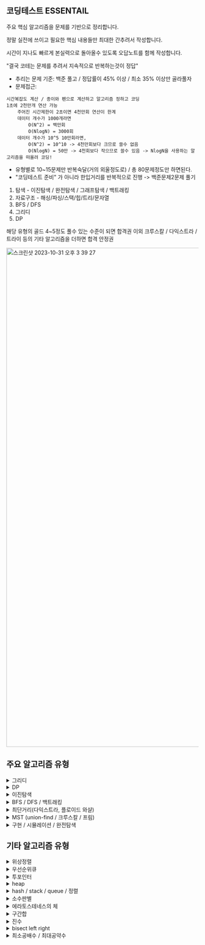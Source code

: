 ## 코딩테스트 ESSENTAIL
주요 핵심 알고리즘을 문제를 기반으로 정리합니다. 

정말 실전에 쓰이고 필요한 핵심 내용들만 최대한 간추려서 작성합니다.

시간이 지나도 빠르게 본실력으로 돌아올수 있도록 오답노트를 함께 작성합니다.

"결국 코테는 문제를 추려서 지속적으로 반복하는것이 정답"

- 추리는 문제 기준: 백준 풀고 / 정답률이 45% 이상 / 최소 35% 이상만 골라풀자
- 문제접근:
```
시간복잡도 계산 / 종이와 펜으로 계산하고 알고리즘 정하고 코딩
1초에 2천만개 연산 가능
    주어진 시간제한이 2초이면 4천만회 연산이 한계
    데이터 개수가 1000개라면
        O(N^2) = 백만회
        O(NlogN) = 3000회
    데이터 개수가 10^5 10만회라면,
        O(N^2) = 10^10 -> 4천만회보다 크므로 쓸수 없음
        O(NlogN) = 50만 -> 4천회보다 작으므로 쓸수 있음 -> NlogN을 사용하는 알고리즘을 떠올려 코딩!
```
- 유형별로 10~15문제만 반복숙달(거의 외울정도로) / 총 80문제정도만 하면된다.
- "코딩테스트 준비" 가 아니라 한입거리를 반복적으로 진행 -> 백준문제2문제 풀기

1. 탐색 - 이진탐색 / 완전탐색 / 그래프탐색 / 백트래킹
2. 자료구조 - 해싱/파싱/스택/힙/트리/문자열
3. BFS / DFS
4. 그리디
5. DP

해당 유형의 골드 4~5정도 풀수 있는 수준이 되면 합격권
이외 크루스칼 / 다익스트라 / 트라이 등의 기타 알고리즘을 더하면 합격 안정권

<img width="1309" alt="스크린샷 2023-10-31 오후 3 39 27" src="https://github.com/briiidgehong/cote-essential/assets/73451727/438397b0-79b2-4ad2-a129-54e3a89652c0">

## 주요 알고리즘 유형
<details>
<summary> 그리디 </summary>

```
PREVIEW:
"때로는 당장 눈앞의 최선이, 최고의 결과를 가져온다."
반례 찾아보고 없으면 그리디로 풀고 있다면 다른방법(DP-메모이제이션) 풀어보기
```
---

## 기본문제1 - 최소동전갯수 - 백준
<img width="1178" alt="스크린샷 2023-11-01 오후 3 22 45" src="https://github.com/briiidgehong/cote-essential/assets/73451727/9235a7be-7063-47be-a109-84f8e6b8fbac">

```
# 그리디 -> k를 큰동전부터 시작해서 동전갯수대로 나눈뒤 나머지 값을 갱신

n, k = map(int, input().split())
coin_list = []
for each in range(n):
    coin_list.append(int(input()))

count = 0
for each in reversed(coin_list):
    if k >= each:
        count += int(k // each) # 몫
        k = k % each # 나머지
    if k == 0:
        break
print(count)
```
---

## 기본문제2 - 1이 될때까지 - 이코테
<img width="786" alt="스크린샷 2023-11-01 오후 4 43 59" src="https://github.com/briiidgehong/cote-essential/assets/73451727/32290d1d-690c-4c8c-9725-c372d86cf827">

```
# 그리디 -> 주어진 N에 대해서 최대한 많이 나누기 진행
# N이 100억 이상의 큰수라 가정하고 O(N)이 아닌 O(logN)을 가지도록 코드 작성
# 즉, 나누기횟수 만큼의 시간복잡도를 가지도록 코드를 작성한다.
# while loop 한번 돌때마다 나누기가 시행되도록 n이 아닌 logN 시간 복잡도를 가질수 있다.
n, k = map(int, input().split())
result = 0

while True:
    # (N == K로 나누어떨어지는 수)가 될 때까지 1씩 빼기
    target = (n // k) * k
    result += (n - target)
    n = target
    # N이 k보다 작을 때(더 이상 나눌 수 없을 때) 반복문 탈출
    if n < k:
        break
    # K로 나누기
    result += 1
    n //= k

# 마지막으로 남은 수에 대하여 1씩 빼기
result += (n - 1)
print(result)
```
---

## 기본문제3 - 모험가길드 - 이코테
<img width="736" alt="스크린샷 2023-11-01 오후 4 57 14" src="https://github.com/briiidgehong/cote-essential/assets/73451727/2e8f6793-6167-40bc-a9d9-2dc3fa7493aa">

```
# 그리디
# 오름차순 정렬 이후에 가장 공포도가 낮은 모험가부터 확인
# '현재 그룹에 포함된 모험가의 수' 가 '현재 확인하고 있는 공포도' 보다 크거나 같다면 이를 그룹으로 설정

group = 0 # 총 그룹수
current_group_num = 0 # 현재 그룹에 포함된 모험가의 수

for each_panic_rate in list:
    current_group_num += 1
        if current_group_num >= each_panic_rate:
            group += 1
            current_group_num = 0
print(group)
```

---

## 기본문제4 - 1로 만들기 - 백준 - 그리디로 착각할만한 DP
<img width="1162" alt="스크린샷 2023-11-02 오전 12 03 15" src="https://github.com/briiidgehong/cote-essential/assets/73451727/5cef18bd-7889-4035-b657-6da8d6dcd459">

```
# 그리디로 접근
# 무조건 큰수로 먼저 나누는것이 가장 최선이다.
# 반례를 찾아보자.
# 10 -> 5 -> 4 -> 2 -> 1
# 10 -> 9 -> 3 -> 1
# 반례가 있다. 그리디로 풀긴 어렵다.
# DP 상향식으로 아래서부터 DP 테이블을 채우자.

# DP 접근
# DP[N] = min((N - 1을 1로 만들기 위한 최소횟수 + 1), 2나 3으로 나누어지면 DP[몫] + 1)

# DP[8] = min(DP[8/2]+1, DP[7]+1)
# DP[9] = min(DP[9/3]+1, DP[8]+1)
# DP[10] = min(DP[10/2]+1, DP[9]+1)
# DP[11] = min(DP[10]+1)
# DP[12] = min(DP[12/3]+1, DP{12/2}+1, DP[11]+1)

```
---

## 기본문제5 fraction knapsack vs 0/1 knapsack
```
knapsack 배낭 알고리즘
배낭에 담을 수 있는 n개의 물건이 존재
각 물건에는 "무게"와 "가치"가 존재한다.
어떤것을 어떻게 담아야 가장 많은 가치를 담을 수 있을까?

물건을 쪼갤수 있는 fraction knapsack 알고리즘과 쪼갤수 없는 0/1 knapsack 알고리즘으로 나뉜다.

fraction knapsack 은 그리디풀이로 무게대비가격(가격/무게)이 높은것부터 담으면 쉽게 풀이가 가능하다.

0/1 knapsack 의 경우는
무게가 가벼운 것 부터 담았을 때가 최적이지 않은 경우도 있고,
가격이 높은 것 부터 담았을 때 역시 최적이 아닌 경우가 있으므로,
동적계획법을 통해 풀이가 가능하다.


```
## fraction knapsack - greedy
<img width="805" alt="스크린샷 2023-10-28 오후 3 04 49" src="https://github.com/briiidgehong/cote-essential/assets/73451727/34a0f117-a6be-4b34-8e27-e7133dd4da9f">
답: 10.333

## 0/1 knapsack - dp
<img width="525" alt="스크린샷 2023-11-02 오후 4 00 17" src="https://github.com/briiidgehong/cote-essential/assets/73451727/b97e5bb4-9466-4323-985c-ad0ea5fe4f9a">
<img width="723" alt="스크린샷 2023-11-02 오후 4 01 04" src="https://github.com/briiidgehong/cote-essential/assets/73451727/7bc6da4d-bf0c-4035-a865-00e43a086ac8">
<img width="717" alt="스크린샷 2023-11-02 오후 4 01 15" src="https://github.com/briiidgehong/cote-essential/assets/73451727/28f2b198-6c87-4c27-9573-c88c0e76dde0">

<img width="647" alt="스크린샷 2023-11-02 오후 4 31 13" src="https://github.com/briiidgehong/cote-essential/assets/73451727/f7fb0611-077c-4772-a083-67910d8db035">

```
보석 = [1,2,3,4,5]
value = [4,1,2,6,3]
weight = [3,1,4,5,2]

경우의수 = 각각의 보석을 넣지않는경우/넣는경우
= [0/1,0/1,0/1,0/1,0/1] = 2^5 = 32

DP[보석][지금까지 선택한 보석 무게의 합] 
= 가능한 보석 가치의 최대 합

i번째 보석을 가방에 넣는 경우 
DP[i][j]는 DP[i-1][j-weight[i]] + value[i]
다만, 이 경우에는 j가 weight[i]보다 같거나 커야지만 말이 되므로
이러한 경우에만 고려가 가능합니다.

i번째 보석을 가방에 넣지 않는 경우
보석을 가방에 넣지 않았으므로 DP[i][j]는 dp[i-1][j]

DP[i][j] = 
max(DP[i-1][j-weight[i]] + value[i], dp[i-1][j])

1) DP[2][3] = max(DP[1][2]+1, DP[1][3]) = 4
2) DP[3][5] = max(DP[2][1]+2, DP[2][5]) = 3
3) DP[3][8] = max(DP[2][4]+2, DP[2][8]) = 7
4) DP[5][1] = max(DP[4][1]) X: DP[4][1-2]+3 = 1
5) DP[5][7] = max(DP[4][5]+3, DP[4][7]) = 9

DP[1][1]=-
DP[1][2]=-
DP[1][3]=4
DP[1][4]=-
DP[1][5]=-
DP[1][6]=-
DP[1][7]=-
DP[1][8]=-

DP[2][1]=1
DP[2][2]=1
DP[2][3]=4
DP[2][4]=5
DP[2][5]=-
DP[2][6]=-
DP[2][7]=-
DP[2][8]=-
```
</details>

<details>
<summary> DP </summary>

```
PREVIEW:
"DP는 이전값 점화식"

점화식 생성 / 이전 값을 재활용하는 메모이제이션
직접해봐야 점화식 나온다. -> n=1 부터 하나씩 그려보면서 규칙 찾기

예시: 1~10 숫자 중, 각각 이전값들을 합한 값 구하기
시간복잡도:
단순 for loop: O(N^2) [N개 각각에 대해 최대 N번(10+9+8+''')의 연산이 들어간다.]
DP:O(N) [DP 테이블 활용]

```
---

## 기본문제1 - 백준 11726 - 2xN 타일링
```
1. 아이디어
점화식: An = (An-1) + (An-2)
N값 구하기 위해, for문 3부터 N까지의 값을 구해주기
2. 시간복잡도
- O(N)
3. 자료구조
- DP table [0]*N
```
```
n = int(input())

dp_table = [0] * (n+1)

# DPn = DP(n-1) + DP(n-2)
# DP1 = 1 / DP2 = 2 / DP3 = 3 / DP4=5
dp_table[1] = 1
if n > 1:
    dp_table[2] = 2
for idx in range(3, n+1):
    dp_table[idx] = dp_table[idx-1] + dp_table[idx-2]

print(dp_table[n] % 10007)
```

```
# 피보나치 수열 - 바텀업
n = 99
dp_table = [0] * (n+1)

dp_table[1] = 1
dp_table[2] = 1

for idx in range(3, n+1):
    dp_table[idx] = dp_table[idx-1] + dp_table[idx-2]

print(dp_table[n]) # 218922995834555169026
```
---

## 기본문제2 - 이코테 - 개미전사
<img width="671" alt="스크린샷 2023-08-20 오전 10 14 07" src="https://github.com/briiidgehong/algorithm/assets/73451727/e346740a-5357-4ca0-b981-41a377382e15">

```
# (자기 자신 + 누적값)과 (자기 자신 바로 앞 값)을 비교
def solution(array):
    accumulate_sum = []
    for idx, each in enumerate(array):
        if idx == 0:
            accumulate_sum.append(each)
        elif idx == 1:
            accumulate_sum.append(max(array[0], array[1]))
        else:  # idx >= 2
            accumulate_sum.append(
                max((accumulate_sum[idx - 2] + each), accumulate_sum[idx - 1])
            )
    return accumulate_sum[-1]

print(solution([1, 3, 1, 5]))  # 8

```
---

## 기본문제3 - 이코테 - 1로 만들기
```
# bottom - up !!!
# dp - table !!!
```

<img width="474" alt="스크린샷 2023-08-20 오전 11 02 25" src="https://github.com/briiidgehong/algorithm/assets/73451727/db40415a-460f-4db5-96b7-0aa87387efbc">

```
def solution(num):
    dp_table = [0] * 30001
    for each_num in range(2, num + 1):
        temp_list = []
        # /5
        if each_num % 5 == 0:
            temp_list.append(dp_table[each_num // 5])
        # /3
        if each_num % 3 == 0:
            temp_list.append(dp_table[each_num // 3])
        # /2
        if each_num % 2 == 0:
            temp_list.append(dp_table[each_num // 2])
        # -1
        temp_list.append(dp_table[each_num - 1])
        dp_table[each_num] = min(temp_list) + 1
    return dp_table[num]

print(solution(26))  # 3

```
---

## 기본문제4 - 이코테 - 효율적인 화폐구성

<img width="504" alt="스크린샷 2023-08-20 오후 12 19 46" src="https://github.com/briiidgehong/algorithm/assets/73451727/08894c38-8dff-479e-bf9f-8ce4e3df6e16">

```
# bottom - up !!!
# 최소 화폐 개수
def solution(array, target_num):
    dp_table = [0] * 10001
    min_num = min(array)
    for each in array:
        dp_table[each] = 1
    for num in range(target_num + 1):
        temp_list = []
        for each in array:
            if num >= each and num - each >= min_num:
                temp_list.append(dp_table[num - each] + 1)
        if len(temp_list) >= 1:
            dp_table[num] = min(temp_list)
    if dp_table[target_num] == 0:
        return -1
    else:
        return dp_table[target_num]

print(solution([2, 3, 5], 7))  # 5

```
---

## 기본문제5 - 이코테 - 금광

<img width="629" alt="스크린샷 2023-08-20 오후 4 20 19" src="https://github.com/briiidgehong/algorithm/assets/73451727/3b9c7fdb-baea-4465-9cd1-a43e973783be">

```
def solution(array):
    for idx in range(1, len(array[0])):
        for sub_idx, each in enumerate(array):
            temp_list = []
            if sub_idx == 0:
                temp_list.append(array[sub_idx][idx - 1])
                temp_list.append(array[sub_idx + 1][idx - 1])
            elif sub_idx == len(array) - 1:
                temp_list.append(array[sub_idx][idx - 1])
                temp_list.append(array[sub_idx - 1][idx - 1])
            else:
                temp_list.append(array[sub_idx - 1][idx - 1])
                temp_list.append(array[sub_idx][idx - 1])
                temp_list.append(array[sub_idx + 1][idx - 1])
            array[sub_idx][idx] += max(temp_list)

    temp_list = []
    for each in array:
        temp_list.append(each[-1])
    return max(temp_list)

print(solution([[1, 3, 3, 2], [2, 1, 4, 1], [0, 6, 4, 7]]))  # 19
print(solution([[1, 3, 1, 5], [2, 2, 4, 1], [5, 0, 2, 3], [0, 6, 1, 2]]))  # 16

```
---

## 기본문제6 - 이코테 - 병사 배치하기

<img width="763" alt="스크린샷 2023-08-21 오후 2 19 19" src="https://github.com/briiidgehong/algorithm/assets/73451727/efeaf4f3-019a-49cd-94e4-1bc2cfcc8807">

```
def solution(array):
    reverse_list = []
    for each in reversed(array):
        reverse_list.append(each)

    # LIS (가장 긴, 증가하는 부분수열 알고리즘)
    dp_table = [1] * len(reverse_list)
    for idx in range(1, len(reverse_list)):
        for sub_idx in range(idx):
            if reverse_list[idx] > reverse_list[sub_idx]:
                dp_table[idx] = max(dp_table[idx], dp_table[sub_idx] + 1)

    return len(reverse_list) - max(dp_table)

# 4 2 5 8 4 11 15
# 1 1 1 1 1 1  1
# 1 1 2 3 2 4  5
print(solution([15, 11, 4, 8, 5, 2, 4]))  # 2

```
---

## 기본문제7 - 코드트리 - 은행
<img width="791" alt="스크린샷 2023-10-28 오후 2 43 25" src="https://github.com/briiidgehong/cote-essential/assets/73451727/db9f6f39-c9aa-4a8a-97a8-6c3e256403a7">
<img width="774" alt="스크린샷 2023-10-28 오후 2 43 57" src="https://github.com/briiidgehong/cote-essential/assets/73451727/056f4d68-0bb4-42c0-85e3-2dd68a1dcc2b">
<img width="777" alt="스크린샷 2023-10-28 오후 2 44 02" src="https://github.com/briiidgehong/cote-essential/assets/73451727/ce1d719b-3511-43ae-aa5b-8933099f6d99">

---

## 기본문제8 - 코드트리 - 숫자 암호 만들기
<img width="594" alt="스크린샷 2023-10-28 오후 2 40 14" src="https://github.com/briiidgehong/cote-essential/assets/73451727/8275a1e6-bbce-4781-94cd-64f8e57bedce">
<img width="545" alt="스크린샷 2023-10-28 오후 2 41 15" src="https://github.com/briiidgehong/cote-essential/assets/73451727/23a7aba3-c042-4f91-8279-e8310932a7cf">
<img width="353" alt="스크린샷 2023-10-28 오후 2 42 26" src="https://github.com/briiidgehong/cote-essential/assets/73451727/fc417518-f907-49c8-b3df-62ae2c1c8693">

https://github.com/briiidgehong/cote-essential/assets/73451727/0c52acb3-1656-48c9-889c-f91dea5301d3

---

## 기본문제9 - 코드트리 - 가장 긴 증가하는 부분수열(LIS)
<img width="787" alt="스크린샷 2023-10-28 오후 2 45 11" src="https://github.com/briiidgehong/cote-essential/assets/73451727/cb2f11ea-6006-45c7-80a4-aae9f135d907">
<img width="764" alt="스크린샷 2023-10-28 오후 2 45 42" src="https://github.com/briiidgehong/cote-essential/assets/73451727/2266af8f-3619-41c4-baed-7621170f40a1">
<img width="433" alt="스크린샷 2023-10-28 오후 2 45 46" src="https://github.com/briiidgehong/cote-essential/assets/73451727/ee61d7c9-b05e-4cdf-8945-5a4035be4c32">

<img width="787" alt="스크린샷 2023-10-28 오후 2 46 24" src="https://github.com/briiidgehong/cote-essential/assets/73451727/201d72d9-2105-425d-9fd8-d360a5e18657">
<img width="750" alt="스크린샷 2023-10-28 오후 2 46 40" src="https://github.com/briiidgehong/cote-essential/assets/73451727/daa0d3ca-4189-47bc-b2d9-85c44a83bdaa">
<img width="554" alt="스크린샷 2023-10-28 오후 2 46 43" src="https://github.com/briiidgehong/cote-essential/assets/73451727/b3120ccb-81f0-4ed0-a909-b1315dccd118">

---

## 기본문제10 - 코드트리 - 정수 사각형
<img width="398" alt="스크린샷 2023-10-28 오후 2 56 15" src="https://github.com/briiidgehong/cote-essential/assets/73451727/2e476032-90eb-4247-bbb1-1c3d8d40a865">
<img width="759" alt="스크린샷 2023-10-28 오후 2 56 24" src="https://github.com/briiidgehong/cote-essential/assets/73451727/9aabed8f-7e5a-4753-958b-0ccd2324ea02">

---

## 기본문제11 - 코드트리 - 편집거리
<img width="792" alt="스크린샷 2023-10-28 오후 3 01 26" src="https://github.com/briiidgehong/cote-essential/assets/73451727/21202815-7f0c-4f69-a18e-51d4966babd1">
<img width="690" alt="스크린샷 2023-10-28 오후 3 01 55" src="https://github.com/briiidgehong/cote-essential/assets/73451727/69ab021b-2264-49fd-a2d7-7e73df869894">

---

</details>

<details>
<summary> 이진탐색 </summary>

```
PREVIEW:
정렬되어있을 경우 사용
인데스 기준, 시작점 / 끝점 / 중간점을 이용해 탐색 범위를 설정

*파라메트릭 서치
  - 최적화 문제를 결정 문제(예/아니오) 로 바꾸어 해결하는 기법
  - 최적화 문제: 어떤 함수의 값을 최대한 낮추거나/높이는 문제
  - 특정한 조건을 만족하는 가장 알맞은 값을 빠르게 찾는 최적화 문제
  - 일반적으로 코테에서 파라메트릭 서치 문제는 이진탐색을 이용한다.

* lower bound / upper bound = bisect left / right

시간복잡도:
어떤값 찾을때 O(N) -> O(logN)

핵심코드: *외워놓기
result = 0
while start <= end:
    mid = (start + end) // 2
    if list[mid] == target:
        result = mid
        break
    elif list[mid] > target:
        end = mid - 1
    else:
        start = mid + 1
```
---

## 기본문제1 - 백준 1920 - 수 찾기
```
a_num = int(input())
a_list = []
a_list = list(map(int, input().split()))
a_list.sort()

n = int(input())
n_list = list(map(int, input().split()))

result_list = []
for target in n_list:
    result = -1
    start = 0
    end = len(a_list) - 1
    while start <= end:
        mid = (start + end) // 2
        if a_list[mid] == target:
            result = mid
            break
        elif a_list[mid] > target:
            end = mid - 1
        else:
            start = mid + 1
    if result == -1: 
        result_list.append(0)
    else:
        result_list.append(1)
        
for each in result_list:
    print(each)
```
---

## 기본문제2 - 이코테 - 떡볶이 떡 자르기
```
def solution(target_meter, dduk_list):
    dduk_list.sort()

    # # 일반풀이: index[0] ~ index[-1] 까지 탐색
    # for each in reversed(range(dduk_list[0], dduk_list[-1])):
    #     if (
    #         sum([sub_each - each for sub_each in dduk_list if sub_each - each >= 1])
    #         == target_meter
    #     ):
    #         return each

    # 이진탐색 풀이
    start = dduk_list[0]
    end = dduk_list[-1]
    while start <= end:
        middle = int((start + end) / 2)
        calc = sum([each - middle for each in dduk_list if each - middle >= 0])
        if calc == target_meter:
            return middle
        elif calc > target_meter:
            start = middle + 1
        else:  # calc < target_meter
            end = middle - 1
    return 0

print(solution(6, [19, 15, 10, 17]))
```
---

## 기본문제3 - 이코테 - 정렬된 배열에서 특정 수의 개수 구하기
```
from bisect import bisect_left, bisect_right

## 정렬된 배열에서 특정 수의 개수 구하기
def solution(target_number, list):
    def count_by_range(list, left_num, right_num):
        # 2를 넣는다고 할때 왼쪽 어떤 인덱스에 넣어야 할지
        left_idx = bisect_left(list, left_num)
        # 2를 넣는다고 할때 오른쪽 어떤 인덱스에 넣어야 할지
        right_idx = bisect_right(list, right_num)
        return right_idx - left_idx
    return count_by_range(list, target_number, target_number)

print(solution(2, [1, 1, 2, 2, 2, 2, 3]))
```
---

</details>


<details>
<summary> BFS / DFS / 백트래킹 </summary>
  
```
PREVIEW:
    그래프 탐색:
    어떤것들이 연속해서 이어질때, 모두 확인하는 방법
    Graph: Vertex(어떤것) + Edge(이어지는것)
    
    그래프 탐색 종류:
    BFS - 너비우선탐색 - queue 
    DFS - 깊이우선탐색 - 재귀(백트래킹에 유용)

    단순 그래프 탐색이 필요한 경우에는 BFS로 풀고,
    백트래킹이 필요한 경우에는 "DFS+재귀+백트래킹" 으로 푼다.

    백트래킹:
    가능한 모든 경우의 수를 확인해야 할때
    트리형태로 그리기
    for로는 확인 불가한 경우(깊이가 가변적으로 달라질때)

    *재귀함수 사용시, 종료시점 잊지말기

시간복잡도:
    BFS: O(V+E)
    DFS: O(V+E)
    BACKTRACKING:
        중복 가능 - O(N^N) 1~2초 기준, 보통 8정도까지 가능
        중복 불가능 - O(N!) 1~2초 기준, 보통 10정도까지 가능

핵심코드 - 기본문제 대체

```

<img width="921" alt="스크린샷 2023-07-19 오후 12 06 50" src="https://github.com/briiidgehong/cote/assets/73451727/9beb58cd-9a1f-473d-89f9-539d4d4c3f31">
<img width="917" alt="스크린샷 2023-07-19 오후 12 07 17" src="https://github.com/briiidgehong/cote/assets/73451727/5a3c4bdc-a472-4dd2-b11d-3f681ea07161">
<img width="1002" alt="스크린샷 2023-11-23 오후 10 24 13" src="https://github.com/briiidgehong/cote-essential/assets/73451727/9b2aa79d-2a5a-4ad5-82b5-a5b0cf782f6b">

---

## 기본문제1 - 백준 1926 그림  - BFS / (DFS)
##         = 백준 2667 단지 번호붙이기 
##         = 이코테 음료수 얼려먹기

```
"""
# 백준 1926
아이디어:
2중 for문으로 각 노드에서 출발해봄
각 노드에서 "BFS" 하나씩 실행
그림갯수 및 그림의 크기 count

상하좌우는 move list 사용
"""

from collections import deque

# x_num = 5
# y_num = 6

# map_list = [
#     [1, 1, 0, 1, 1],
#     [0, 1, 1, 0, 0],
#     [0, 0, 0, 0, 0],
#     [1, 0, 1, 1, 1],
#     [0, 0, 1, 1, 1],
#     [0, 0, 1, 1, 1],
# ]

y_num, x_num = map(int, input().split())
map_list = []
for _ in range(y_num):
    map_list.append(list(map(int, input().split())))

paint_count = 0
paint_sise_list = []

visited = [[False for _ in range(x_num)] for _ in range(y_num)]
move = [[-1, 0], [1, 0], [0, -1], [0, 1]]  # 상/하/좌/우, [y,x]

def bfs(y, x):
    queue = deque()
    queue.append((y, x))
    paint_size = 1
    while queue:
        poped_y, poped_x = queue.popleft()
        for each in move:
            moved_y = poped_y + each[0]
            moved_x = poped_x + each[1]
            if (moved_y < 0 or moved_x < 0) or (moved_y >= y_num or moved_x >= x_num):
                continue
            else:
                if (
                    visited[moved_y][moved_x] == False
                    and map_list[moved_y][moved_x] == 1
                ):
                    visited[moved_y][moved_x] = True
                    queue.append((moved_y, moved_x))
                    paint_size += 1
    return paint_size

for idx_y in range(y_num):
    for idx_x in range(x_num):
        if visited[idx_y][idx_x] == False and map_list[idx_y][idx_x] == 1:
            paint_count += 1
            visited[idx_y][idx_x] = True
            paint_size = bfs(idx_y, idx_x)
            paint_sise_list.append(paint_size)

print(paint_count)  # 4
if len(paint_sise_list) > 0:
    max_paint_size = max(paint_sise_list)
else:
    max_paint_size = 0
print(max_paint_size)  # 9

```

```
# 백준 2667
"""
아이디어:
2중 for문으로 각 노드에서 출발
각 노드에서 bfs 돌려서
count / size_list에 추가

자료구조
queue
move
map_list
visited
"""

from collections import deque
# n_num = 7
# map_list = [
#     [0, 1, 1, 0, 1, 0, 0],
#     [0, 1, 1, 0, 1, 0, 1],
#     [1, 1, 1, 0, 1, 0, 1],
#     [0, 0, 0, 0, 1, 1, 1],
#     [0, 1, 0, 0, 0, 0, 0],
#     [0, 1, 1, 1, 1, 1, 0],
#     [0, 1, 1, 1, 0, 0, 0],
# ]

n_num = int(input())
map_list = []
for _ in range(n_num):
    input_str = input()
    map_list.append(list(int(each) for each in input_str))

visited = [[False for _ in range(n_num)] for _ in range(n_num)]
move = [[-1, 0], [1, 0], [0, -1], [0, 1]]  # 상 하 좌 우

size_list = []
count = 0

def bfs(y, x):
    queue = deque()
    queue.append((y, x))
    size = 1
    while queue:
        poped_y, poped_x = queue.popleft()
        for each in move:
            moved_y = poped_y + each[0]
            moved_x = poped_x + each[1]
            if (moved_y >= 0 and moved_x >= 0) and (
                moved_y < n_num and moved_x < n_num
            ):
                if (
                    visited[moved_y][moved_x] == False
                    and map_list[moved_y][moved_x] == 1
                ):
                    queue.append((moved_y, moved_x))
                    visited[moved_y][moved_x] = True
                    size += 1
    return size

for idx_y in range(n_num):
    for idx_x in range(n_num):
        if visited[idx_y][idx_x] == False and map_list[idx_y][idx_x] == 1:
            count += 1
            visited[idx_y][idx_x] = True
            size = bfs(idx_y, idx_x)
            size_list.append(size)
print(count)
size_list.sort()
for each in size_list:
    print(each)

```
---

## 기본문제2 - 프로그래머스 게임 맵 최단거리 - BFS / (DFS) - 흐르는 알고리즘
##         = 이코테 미로탈출

<img width="1122" alt="스크린샷 2023-11-21 오후 11 24 13" src="https://github.com/briiidgehong/cote-essential/assets/73451727/1e5a2701-c5c6-4bd8-a919-a0fa3c3efe05">

```
"""
아이디어:
bfs로 전체탐색
최소값갱신(원래값, 이전값 + 1 = 새로운 노드에 들어가는 값)
맨 마지막값 리턴

자료구조:
bfs - queue
visited 필요없지... 1인것만 가면 되니까
move
"""

from collections import deque

def solution(maps):
    y_num = len(maps)
    x_num = len(maps[0])
    move = [[-1, 0], [1, 0], [0, -1], [0, 1]]  # 상 하 좌 우

    queue = deque()
    queue.append((0, 0))
    while queue:
        poped_y, poped_x = queue.popleft()
        for each in move:
            moved_y = poped_y + each[0]
            moved_x = poped_x + each[1]
            if (moved_y >= 0 and moved_x>= 0) and (moved_y < y_num and moved_x < x_num):
                if maps[moved_y][moved_x] == 1:
                    queue.append((moved_y, moved_x))
                    maps[moved_y][moved_x] = maps[poped_y][poped_x] + 1

    if maps[-1][-1] == 1:
        return -1
    else:
        return maps[-1][-1]
```
---

## 기본문제3 - 백준 1260 DFS와 BFS - BFS / (DFS)
##         = 프로그래머스 여행경로
```
# 백준 1260
# 그래프(노드+간선) BFS


```

```
# 프로그래머스 여행경로
# 그래프(노드+간선) BFS

```
---

## 기본문제4 - 백준 15649 N과M - 백트래킹
```
"""
아이디어:
수열을 모두 구하는 프로그램 (중복X)
모든 경우의 수, 트리 -> 백트래킹


자료구조:
num_list = []
visited

"""

import copy

N, M = map(int, input().split())
visited = [False] * (N+1)
num_list = []

result_list = []
def dfs_recur(index):
    if index == M:
        result = copy.deepcopy(num_list)
        result_list.append(result)
        return
    for num in range(1, N+1):
        if visited[num] == False:
            visited[num] = True
            num_list.append(num)
            recur(index+1)
            visited[num] = False
            num_list.pop()
            
recur(0)

for result in result_list:
    for each in result:
        print(each, end=" ")
    print("")
```
---

## 기본문제5 - 릿트코드  Letter Combinations of a Phone Number - 백트래킹
```
class Solution:
    def letterCombinations(self, digits: str) -> List[str]:
        key_map = {
            2: ["a","b","c"],
            3: ["d","e","f"],
            4: ["g","h","i"],
            5: ["j","k","l"],
            6: ["m","n","o"],
            7: ["p","q","r","s"],
            8: ["t","u","v"],
            9: ["w","x","y","z"],
        }

        import copy

        input_list = list(digits)
        char_list = []
        if len(input_list) == 0:
            return []
        result_list = []
        def dfs_recur(index):
            if index == len(input_list):
                result = copy.deepcopy(''.join(char_list))
                result_list.append(result)
                return
            
            for string in key_map[int(input_list[index])]:
                char_list.append(string)
                recur(index+1)
                char_list.pop()
        recur(0)
        
        return result_list
```
---

## 기본문제6 - 백준 9663 N Queen - 백트래킹
```
# pypi 로 돌려야 시간초과 통과
# N-Queens 문제:
# N x N 체스보드에 N개의 퀸을 배치하는 문제
# 같은 행 / 열 / 대각선에는 다른 퀸을 놓을 수 없다.

"""
아이디어:
트리로 구조화 가능, 모든 경우의 수 -> 백트래킹

idx_y: 0 -> 퀸이 하나 (경우의수 N가지)
idx_y: 1 -> 퀸이 하나 (경우의수 N가지)
idx_y: 2 -> 퀸이 하나 (경우의수 N가지)
'''
idx_y: N-1 -> 퀸이 하나 (경우의수 N가지)

모든 경우의수는 N^N 이지만, 가지치기(=pruning)가 가능:
유망한(=promising) 한 노드만 방문해서 가므로, 모든 탐색 없이 효과적으로 경우의 수를 구할 수 있다.

가로 / 세로 / 대각선 체크 필요함
가로는 하나만 선택을 가정하므로 체크 안해도됨
세로 체크는 기존의 퀸이 속한 idx_x 를 담는 리스트 하나로 체크

대각선 체크는 기존퀸(x,y) 새로 놓일 promising 퀸(x',y'라 했을때,
|x-x'| = |y-y'| 이면 promising 하지 못한것으로 체크하면 된다.

자료구조:
dfs / 재귀 -> 백트래킹
세로 체크하는 리스트
기존 퀸의 위치를 체크하는 리스트

"""

N = int(input())

sero_list = [] # idx_x
queen_list = [] # [idx_y, idx_x]

result_count = 0
def dfs_recur(idx_y):
    global result_count
    if idx_y == N:
        result_count += 1
        return
    
    for idx_x in range(N):
        # promising
        if idx_x not in sero_list:
            promising_flag = True
            for queen in queen_list:
                if abs(queen[0] - idx_y) == abs(queen[1] - idx_x):
                    promising_flag = False
                    break
            if promising_flag:
                queen_list.append([idx_y, idx_x])
                sero_list.append(idx_x)
                dfs_recur(idx_y+1)
                queen_list.pop()
                sero_list.pop()

dfs_recur(0)
print(result_count)

```
---

## 기본문제7 - 백준 1182 부분수열의 합 - 백트래킹
```
# 부분수열이 중복되도 상관없는 모든 경우의 수
# "크기가 양수인 부분수열 중에서" -> 원소를 적어도 하나를 포함해야함
"""
아이디어:
트리 / 모든경우의 수 -> 백트래킹
def_recur(index)

매순간 주어진 리스트의 특정 index를 수열에 
추가하는경우
추가하지 않는 경우 나눔

자료구조:
num_list = []
visited = []

"""
N, S = map(int, input().split())
N_list = list(map(int, input().split()))
visited_list = []
result_count = 0

def dfs_recur(index):
    global result_count

    if index == N:
        if sum(visited_list) == S and len(visited_list) > 0:
            result_count += 1
        return

    # 해당 인덱스의 숫자를 포함하지 않는 경우
    dfs_recur(index+1)
    
    # 해당 인덱스의 숫자를 포함하는 경우
    visited_list.append(N_list[index])
    dfs_recur(index+1)
    visited_list.pop()
    
dfs_recur(0)
print(result_count)

```

## 기본문제8 - 백준 15650 N과 M (2) / (4) - 백트래킹 오름차순/내림차순
```
# 고른 수열은 오름차순

"""
아이디어:
모든 경우의 수 / 트리 -> 백트래킹
중복X

promising 은 오름차순

자료구조:
visited
result_list # 결과값 리스트
num_list # 수열 리스트

"""

import copy
N, M = map(int,input().split())
visited = [False] * (N+1)
result_list = []
num_list = []

def dfs_recur(index):
    global result_list
    if index == M:
        result = copy.deepcopy(num_list)
        result_list.append(result)        
        return
    for num in range(1, N+1):
        if visited[num] == False:
            if len(num_list) == 0:
                visited[num] = True
                num_list.append(num)
                dfs_recur(index+1)
                visited[num] = False
                num_list.pop()                  
            else:
                if num_list[-1] < num:
                    visited[num] = True
                    num_list.append(num)
                    dfs_recur(index+1)
                    visited[num] = False
                    num_list.pop()       
dfs_recur(0)
for each in result_list:
    for sub_each in each:
        print(sub_each, end=" ")
    print()
```

```
# 고른 수열은 내림차순

"""
아이디어:
모든 경우의 수 / 트리 -> 백트래킹
중복 허용
수열은 비내림차순이어야 한다. (A1 <= A2 <= A3)

자료구조:
result_list # 결과값 리스트
num_list # 수열 리스트
"""

N, M = map(int,input().split())
num_list = []

def dfs_recur(index):
    global result_list
    if index == M:
        for each in num_list:
            print(each, end=" ")
        print()
        return
    for num in range(1, N+1):
        if len(num_list) == 0:
            num_list.append(num)
            dfs_recur(index+1)
            num_list.pop()                   
        else:
            if num_list[-1] <= num:                
                num_list.append(num)
                dfs_recur(index+1)
                num_list.pop()                  
dfs_recur(0)
```

## 기본문제9 - 백준 15651 N과 M (3) - 백트래킹
```
"""
아이디어:
모든 경우의 수 / 트리 -> 백트래킹
중복 허용

자료구조:
result_list # 결과값 리스트
num_list # 수열 리스트
"""

N, M = map(int,input().split())
num_list = []

def dfs_recur(index):
    global result_list
    if index == M:
        for each in num_list:
            print(each, end=" ")
        print()
        return
    for num in range(1, N+1):
        num_list.append(num)
        dfs_recur(index+1)
        num_list.pop()                  
dfs_recur(0)
```
---

## 기본문제10 - 백준 N과 M (5) - 백트래킹
```
"""
아이디어:
모든 경우의 수 / 트리 -> 백트래킹
중복 허용 X

자료구조:
result_list # 결과값 리스트
num_list # 수열 리스트
"""

N, M = map(int,input().split())
N_list = list(map(int, input().split()))
N_list.sort()

visited = [False] * 10000
num_list = []

def dfs_recur(index):
    global result_list
    if index == M:
        for each in num_list:
            print(each, end=" ")
        print()
        return
    for num in N_list:
        if visited[num] == False:
            visited[num] = True
            num_list.append(num)
            dfs_recur(index+1)
            visited[num] = False
            num_list.pop()                                  
dfs_recur(0)
```
---
</details>

<details>
<summary> 최단거리(다익스트라, 플로이드 와샬) </summary>
    
```
PREVIEW:
    BFS는 최단거리를 구하는 알고리즘이지만, 가중치가 있을때는 사용하기 어렵다.
    이를 위해 가중치를 가진 간선과 노드의 조합에서는 최단거리를 구할 때,
    다익스트라 - 한 정점에서 모든 정점까지의 최단거리 (단, 음수간선의 경우는 해결 못함)
    플로이드 와샬 - 모든 정점에서 모든 정점까지의 최단거리 를 사용하게 된다.

    다익스트라 알고리즘
        최단경로 알고리즘은 기본적으로 DP 의 성격을 가지지만,
        다익스트라 알고리즘은 "매 상황에서 가장 비용이 적은 노드를 선택해 임의의 과정을 반복"
        하기 때문에 추가로 그리디 알고리즘으로 분류 될 수 있다.
    
        동작 과정
        아이디어:
        시작노드의 최단거리테이블 값을 0으로 초기화시키고
        큐에 (0, start_node) [거리,노드] 삽입

        큐가 비어있지 않으면 큐에서 하나씩 꺼내서 이와 연결된 노드들의 최단거리값을 계산해본다.
        계산한 값으로 최단거리 값이 갱신되면 이값을 다시 우선순위 큐에 넣어준다.
        반복 반복

        자료구조:
        최단거리테이블
        우선순위큐(=힙)
    
    플로이드 와샬 알고리즘
        "2차원 테이블을 사용한" DP 유형
        점화식:
        a -> b 의 최단거리보다 a -> k / k -> b 로 가는 거리가 더 짧은지 검사한다.
        Dab = min(Dab, Dak + Dkb)

시간복잡도:
    다익스트라 - O(ElogV) V: 노드의 갯수 / E: 간선의 갯수
    플로이드 와샬 - O(V^3)

    다익스트라 vs 플로이드 와샬은 각 문제에서 주어지는 조건을 계산해보고 결정한다.
        예시) 백준 - 1238 파티
        간선 E = 10000
        노드 V = 1000
        다익스트라 O(ElogV) = 30000 * 모든 노드에 대해서 다익스트라 진행 V(1000) = 30000 000
        플로이드와샬 O(V^3) = 1000 000 000
        -> 다익스트라 진행

```

## 핵심원리 및 코드 - 다익스트라
<img width="841" alt="스크린샷 2023-11-28 오후 2 03 34" src="https://github.com/briiidgehong/cote-essential/assets/73451727/f1185b77-7f24-4c99-bff7-caf3a7fef210">
<img width="840" alt="스크린샷 2023-11-28 오후 2 13 20" src="https://github.com/briiidgehong/cote-essential/assets/73451727/63e3997a-63fb-450a-8362-563f60e51871">
<img width="842" alt="스크린샷 2023-11-28 오후 2 13 30" src="https://github.com/briiidgehong/cote-essential/assets/73451727/9532e0b4-2025-4abf-98d4-7b40e76df27c">
<img width="851" alt="스크린샷 2023-11-28 오후 2 04 14" src="https://github.com/briiidgehong/cote-essential/assets/73451727/527bbc5a-2a73-488e-bef0-c049515beb5e">
<img width="832" alt="스크린샷 2023-11-28 오후 2 04 25" src="https://github.com/briiidgehong/cote-essential/assets/73451727/406e4978-8162-4726-aa00-5629407b97d6">
<img width="839" alt="스크린샷 2023-11-28 오후 2 04 44" src="https://github.com/briiidgehong/cote-essential/assets/73451727/db78658a-8293-490d-9857-089c8538e4ec">
<img width="780" alt="스크린샷 2023-11-28 오후 2 04 55" src="https://github.com/briiidgehong/cote-essential/assets/73451727/cc3cad94-34c4-4b90-8832-02a3a91daf10">
<img width="848" alt="스크린샷 2023-11-28 오후 2 05 13" src="https://github.com/briiidgehong/cote-essential/assets/73451727/c7e2c991-f70b-4a42-bf42-1df4d07d0949">
<img width="699" alt="스크린샷 2023-11-28 오후 2 05 24" src="https://github.com/briiidgehong/cote-essential/assets/73451727/1acc086b-6441-4e4e-8388-d5b550142c40">

```
<< min_table이 갱신되면 queue에 삽입 >>

queue
(0,1) -> pop -> (2,2)갱신O / (5,3)갱신O / (1,4)갱신O
(1,4) -> pop -> (4,3)갱신O / (2,5)갱신O
(2,2) -> pop -> (5,3)갱신X / (4,4)갱신X
(2,5) -> pop -> (4,6)갱신O / (3,3)갱신O
(3,3) -> pop -> (8,6)갱신X / (6,2)갱신X 
(4,3) -> pop -> if min_table[3] < 4: continue
(4,6) -> pop 
(5,3) -> pop -> if mint_table[3] < 5: continue

min_table
1 2 3 4 5 6
I I I I I I
0 2 5 1 I I
    4   2 4
    3
0 2 3 1 2 4
```

## 기본문제1 - 이코테 전보 
```
"""
아이디어:
도시 C에서 다른도시까지의 최단거리
몇개의 도시가 메시지를 전달받는지, 그중 최장시간은 얼마인지 print 
한 정점에서 다른 노드까지의 최단거리 -> 다익스트라

시간복잡도:
다익스트라 -> O(ElogV) = 800000
V: 30000 = logV = 4.xx
E: 200000 

대략 1000000 백만 -> 시간제한 1초 (1억번 연산)
-> 사용할 수 있음

자료구조:
우선순위큐(=힙)
min_table
graph[start] = [(end, cost), (end, cost)]

"""

import heapq

V, E, start_node = map(int, input().split())
graph = {}
min_table = [(1000*30000)] * (V+1)

for _ in range(E):
    start, end, cost = map(int, input().split())
    if start not in graph.keys():
        graph[start] = []
    graph[start].append((end, cost))

def dijkstra(start_node):
    queue = []
    heapq.heappush(queue, (0, start_node))
    min_table[start_node] = 0
    while queue:
        poped_cost, poped_node = heapq.heappop(queue)
        if poped_node in graph.keys():
            for each_end, each_cost in graph[poped_node]:
                if min_table[each_end] < poped_cost + each_cost:
                    continue
                else: # 갱신되는 경우 / queue 에 push
                    min_table[each_end] = poped_cost + each_cost
                    heapq.heappush(queue, (poped_cost + each_cost, each_end))

dijkstra(start_node)

visited_node = []
for idx  in range(1, V+1):
    if min_table[idx] < 1000*30000:
        visited_node.append(idx)

print(len(visited_node) - 1, end=" ")

visited_cost = []
for each in visited_node:
    visited_cost.append(min_table[each])
print(max(visited_cost))
```
---
## 기본문제 2 - 백준 1238 파티 - 다익스트라

```
"""
아이디어:
N노드 각각에서 X 까지
X에서 다시 N노드 각각으로 돌아오는 합이 가장 큰 시간을 구하라

최단거리 사용 -> 다익스트라 or 플로이드 와샬
시간복잡도 계산 -> 다익스트라 진행

시간복잡도:
E: 10000
V: 1000

다익스트라 -> O(ElogV) / E 간선, V 노드 -> 3 * 10000 * 1000
플로이드 와샬 -> O(V^3) -> 1000 000 000

자료구조:
우선순위큐(=힙) heapq
최단거리 테이블
graph

"""

import heapq

V, E, start_node = map(int, input().split())
min_table_dict = {}
for each in range(1, V+1):
    min_table_dict[each] = [1000000] * (V+1)

graph = {}
for _ in range(E):
    start, end, cost = map(int, input().split())
    if start not in graph.keys():
        graph[start] = []    
    graph[start].append((end, cost))
    
def dijkstra(start):
    # 시작노드를 큐에 삽입 (거리, 노드)
    queue = []
    heapq.heappush(queue, (0, start))
    min_table_dict[start][start] = 0

    while queue:
        poped_cost, poped_node = heapq.heappop(queue)
        for each_node, each_cost in graph[poped_node]:
            if min_table_dict[start][each_node] < poped_cost+each_cost:
                continue
            else: # 갱신 + queue에 삽입
                min_table_dict[start][each_node] = poped_cost+each_cost
                heapq.heappush(queue, (poped_cost+each_cost, each_node))

for each in range(1, V+1):
    dijkstra(each)

result_list = [0] * (V+1)
for idx in range(1, V+1):
    # 가는거 + 오는거
    result_list[idx] = min_table_dict[idx][start_node] + min_table_dict[start_node][idx]

print(max(result_list))
```

```
# 플로이드 와샬 풀이
# 시간복잡도는 만족하지 않지만 공부겸해서 풀이해봄


```
---

## 기본문제 3 - 백준 4485 녹색 옷 입은 애가 젤다지? - 다익스트라

```
```
---

## 기본문제 4 - 백준 10473 인간대포 - 다익스트라

```
```
---

## 기본문제 5 - 백준 10282 해킹 - 다익스트라

```
```
---

## 기본문제 6 - 백준 2307 도로검문 - 다익스트라

```
```
---



## 핵심원리 및 코드 - 플로이드 와샬
<img width="847" alt="스크린샷 2023-11-28 오후 2 23 58" src="https://github.com/briiidgehong/cote-essential/assets/73451727/406a6959-9792-49ba-9f44-9bb9316c49eb">
<img width="857" alt="스크린샷 2023-11-28 오후 2 27 04" src="https://github.com/briiidgehong/cote-essential/assets/73451727/65f1ad3f-61cf-44ea-82ac-b8b3eeccd701">
<img width="819" alt="스크린샷 2023-11-28 오후 2 27 13" src="https://github.com/briiidgehong/cote-essential/assets/73451727/d19e8a97-40bd-4262-8d19-88bcbf0e1ee0">
<img width="831" alt="스크린샷 2023-11-28 오후 2 27 22" src="https://github.com/briiidgehong/cote-essential/assets/73451727/8750743e-6ee1-4251-b773-65143e373119">
<img width="831" alt="스크린샷 2023-11-28 오후 2 29 15" src="https://github.com/briiidgehong/cote-essential/assets/73451727/6a3cc307-c75e-4c70-b713-e3be1e79ed31">

```
INF = int(1e9) # 무한을 의미하는 값으로 10억을 설정

# 노드의 개수 및 간선의 개수를 입력받기
n = int(input())
m = int(input())
# 2차원 리스트(그래프 표현)를 만들고, 모든 값을 무한으로 초기화
graph = [[INF] * (n + 1) for _ in range(n + 1)]

# 자기 자신에서 자기 자신으로 가는 비용은 0으로 초기화
for a in range(1, n + 1):
    for b in range(1, n + 1):
        if a == b:
            graph[a][b] = 0

# 각 간선에 대한 정보를 입력 받아, 그 값으로 초기화
for _ in range(m):
    # A에서 B로 가는 비용은 C라고 설정
    a, b, c = map(int, input().split())
    graph[a][b] = c

# 점화식에 따라 플로이드 워셜 알고리즘을 수행
for k in range(1, n + 1):
    for a in range(1, n + 1):
        for b in range(1, n + 1):
            graph[a][b] = min(graph[a][b], graph[a][k] + graph[k][b])

# 수행된 결과를 출력
for a in range(1, n + 1):
    for b in range(1, n + 1):
        # 도달할 수 없는 경우, 무한(INFINITY)이라고 출력
        if graph[a][b] == 1e9:
            print("INFINITY", end=" ")
        # 도달할 수 있는 경우 거리를 출력
        else:
            print(graph[a][b], end=" ")
    print()
```
---

## 기본문제1 - 이코테 미래도시 
```

```
---

```
1753 / 1916
```

</details>

<details>
<summary> MST (union-find / 크루스칼 / 프림) </summary>
### 문제 - union find
---
<img width="786" alt="스크린샷 2023-10-28 오후 2 51 05" src="https://github.com/briiidgehong/cote-essential/assets/73451727/fd8bec69-f538-4319-9b5a-038f2e0d9ccc">
<img width="653" alt="스크린샷 2023-10-28 오후 2 51 33" src="https://github.com/briiidgehong/cote-essential/assets/73451727/7b83e002-1048-44f2-a820-1e3812b112de">

### 문제 - 크루스칼
---

<img width="393" alt="스크린샷 2023-10-28 오후 2 52 45" src="https://github.com/briiidgehong/cote-essential/assets/73451727/16db225c-668b-4304-8153-3a72ea51fd8c">
<img width="754" alt="스크린샷 2023-10-28 오후 2 52 53" src="https://github.com/briiidgehong/cote-essential/assets/73451727/ef432a54-8f1c-4b40-9d3f-e1f439ba9a55">

### 문제 - 프림
<img width="790" alt="스크린샷 2023-10-28 오후 2 53 57" src="https://github.com/briiidgehong/cote-essential/assets/73451727/9207acee-38f8-4c1c-a645-d4f0f5010e96">
선택 순서는 3 - 2 - 5 - 6 - 4 - 7 이 됩니다.

https://github.com/briiidgehong/cote-essential/assets/73451727/a254fa84-38b7-4649-8fdb-0146a9e89a77

</details>

<details>
<summary> 구현 / 시뮬레이션 / 완전탐색 </summary>
https://www.youtube.com/watch?v=2zjoKjt97vQ&list=PLRx0vPvlEmdAghTr5mXQxGpHjWqSz0dgC&index=2

```
PREVIEW:
시간복잡도:
핵심코드:
```
---

### 문제
---

### 문제 - 날짜구현
---
<img width="677" alt="스크린샷 2023-10-28 오전 11 54 09" src="https://github.com/briiidgehong/cote-essential/assets/73451727/392b392b-094b-4450-adba-b8dec710b8ce">
<img width="679" alt="스크린샷 2023-10-28 오전 11 54 22" src="https://github.com/briiidgehong/cote-essential/assets/73451727/6a1a6286-881d-4bf4-bc0a-d3cd0a7ddda1">

```
import datetime
Y, M, D = map(int, input().split())


def solution(y,m,d):
    try:
        y = str(y)
        if len(y) < 4:
            for each in range(4-len(y)):
                y = "0" + y
            
        datetime.datetime.strptime(y+"-"+str(m)+"-"+str(d), "%Y-%m-%d")
    except Exception as e:
        return -1
    else:
        if M in [3,4,5]:
            return "Spring"
        elif M in [6,7,8]:
            return "Summer"
        elif M in [9,10,11]:
            return "Fall"
        else:
            return "Winter"

print(solution(Y,M,D))
```

---

<img width="747" alt="스크린샷 2023-10-28 오후 12 00 29" src="https://github.com/briiidgehong/cote-essential/assets/73451727/2bc87420-dedb-4a18-9117-23a14ad11188">

```
import datetime
# 2024-m1-d1 ~ 2024-m2-d2 까지 A요일이 등장하는 횟수 단, 2024년 m1월 d1일이 월요일 이었다면 !

month_date_list = list(input().split()) # m1,d1 , m2,d2
str_day = input()
for idx in range(len(month_date_list)):
    if len(month_date_list[idx]) < 2:
        month_date_list[idx] = "0" + month_date_list[idx]

start_date = datetime.datetime.strptime(f"2024-{month_date_list[0]}-{month_date_list[1]}", '%Y-%m-%d')
end_date = datetime.datetime.strptime(f"2024-{month_date_list[2]}-{month_date_list[3]}", '%Y-%m-%d')

weekday_list = ["Mon", "Tue", "Wed", "Thu", "Fri", "Sat", "Sun"]

count = 0 
week_idx = 0
while start_date <= end_date:
    if weekday_list[week_idx] == str_day:
        count += 1
    week_idx += 1
    week_idx %= 7
    start_date += datetime.timedelta(days=1)
    
print(count)
```

### 문제 - 시뮬레이션 - 최장연속부분수열

```
PREVIEW:
시간복잡도:
핵심코드:
```
---

### 문제
---

---
<img width="749" alt="스크린샷 2023-10-28 오전 11 57 33" src="https://github.com/briiidgehong/cote-essential/assets/73451727/247811fa-21ad-406c-9a95-288070a9be83">

```
n, t = map(int, input().split())

input_list = list(map(int, input().split()))

result_list = []
sub_list = []
for each in input_list:
    if each > t:
        sub_list.append(each)
    else:
        if len(sub_list) > 0:
            result_list.append(sub_list)
            sub_list = []
if len(sub_list) > 0:
    result_list.append(sub_list)

result_count = 0
for each in result_list:
    if len(each) > result_count:
        result_count = len(each)

print(result_count)
```

### 문제 - 시뮬레이션 - 계속 중첩되는 사각형
<img width="751" alt="스크린샷 2023-10-28 오전 11 59 02" src="https://github.com/briiidgehong/cote-essential/assets/73451727/8b61e355-e88f-471e-b298-a397a9cfe44e">

```
PREVIEW:
시간복잡도:
핵심코드:
```
---

### 문제
---

```
n = int(input())
input_list = []
for _ in range(n):
    input_list.append(list(map(int, input().split())))

sq = list([0]*200 for _ in range(200))


for idx, each in enumerate(input_list):
    if idx % 2 == 0:
        color = "red"
    else:
        color = "blue"
    for idx_x in range(each[0]+100, each[2]+100):
        for idx_y in range(each[1]+100, each[3]+100):
            sq[idx_y][idx_x] = color

count = 0 
for idx_y in range(len(sq)):
    for idx_x in range(len(sq[idx_y])):
        if sq[idx_y][idx_x] == "blue":
            count += 1

print(count)
```

---

<img width="747" alt="스크린샷 2023-10-28 오후 12 04 44" src="https://github.com/briiidgehong/cote-essential/assets/73451727/e264da06-1967-4001-9f04-88e37d436662">
<img width="749" alt="스크린샷 2023-10-28 오후 12 04 54" src="https://github.com/briiidgehong/cote-essential/assets/73451727/7ac39ef7-62ba-424b-87cf-9b40b8fde5ef">

```
import traceback
# "x L" / "x R"왼쪽으로 뒤집으면 흰색으로 바뀌고, 오른쪽으로 뒤집으면 검은색
# 현재 타일 포함 총 x개의 타일을 움직임
n = int(input())

rec_list = []
for _ in range(n):
    rec_list.append(list(input().split()))

# -> 4 R
# <- 5 L
# -> 7 R
# <- 4 L
temp_list = [None] * 100 * n * 2

start_id = 100 * n

for each in rec_list:
    if each[1] == "L":
        move = -1
        for sub_idx, sub_each in enumerate(range(int(each[0]))):
            temp_list[start_id] = "white"
            if sub_idx == int(each[0])-1:
                continue
            else:
                start_id += move
    else: # R
        move = 1
        for sub_idx, sub_each in enumerate(range(int(each[0]))):
            temp_list[start_id] = "black"
            if sub_idx == int(each[0])-1:
                continue
            else:
                start_id += move
            

white_count = temp_list.count("white")
black_count = temp_list.count("black")

print(white_count, black_count)
```

### 문제 - 시뮬레이션 - dx dy technique
<img width="750" alt="스크린샷 2023-10-28 오후 12 09 45" src="https://github.com/briiidgehong/cote-essential/assets/73451727/5dd59a58-9643-4afb-8b40-dc37a4d8daed">
<img width="743" alt="스크린샷 2023-10-28 오후 12 09 51" src="https://github.com/briiidgehong/cote-essential/assets/73451727/18f3233a-a156-4ea7-9600-d11cc51c6749">

```
# N∗N크기의 정사각형 모양의 격자 정보가 주어졌을 때, 
# 가운데 위치에서 북쪽을 향한 상태로 움직이는 것을 시작하려 합니다. 

# T개의 명령에 따라 움직이며, 명령어는 L,R,F로 주어집니다. 
# 명령 L은 왼쪽으로 90도 방향 전환을, 명령 R은 오른쪽으로 90도 방향 전환을, 명령 F가 주어지면 바라보고 있는 방향으로 한칸 이동하게 됩니다. 
# 시작 위치를 포함하여 위치를 이동하게 될 때마다 해당 칸에 적혀있는 수를 계속 더한다고 헀을 때, 
# 이들의 총합을 구하는 프로그램을 구하는 프로그램을 작성해보세요. 
# 단, 격자의 범위를 벗어나게 하는 명령어는 무시해야함에 유의합니다.

n, t = map(int, input().split())
order_list = list(input())

input_list = []
for _ in range(n):
    input_list.append(list(map(int, input().split())))

sum_count = 0
direction = 0
x_y = [int(n/2), int(n/2)] # x, y

sum_count += input_list[x_y[1]][x_y[0]]
for idx in range(len(order_list)):
    if order_list[idx] == "L":
        direction -= 90
    elif order_list[idx] == "R":
        direction += 90
    elif order_list[idx] == "F":
        direction = direction % 360
        if direction == 0:
            move = (0,-1) # x, y
        elif direction == 90 or direction == -270:
            move = (1,0) # x, y

        elif direction == 180 or direction == -180:
            move = (0,1) # x, y

        elif direction == 270 or direction == -90:
            move = (-1,0) # x, y
        
        try:
            y = x_y[1]+move[1]
            x = x_y[0]+move[0]
            if x < 0 or y < 0:
                continue
            sum_count += input_list[y][x]
        except Exception:
            continue
        else:
            x_y = [x_y[0]+move[0], x_y[1]+move[1]]

print(sum_count)
```

### 문제 - 시뮬레이션
<img width="653" alt="스크린샷 2023-10-28 오후 12 30 17" src="https://github.com/briiidgehong/cote-essential/assets/73451727/e61667db-73f8-499d-a49b-d4786da390ab">
<img width="833" alt="스크린샷 2023-10-28 오후 12 30 34" src="https://github.com/briiidgehong/cote-essential/assets/73451727/2028b430-c34e-42ea-a143-4057fe2303ef">

```
# A와 B가 동일한 시작점에서 같은 방향으로 출발합니다. 
# 도중에 방향을 바꾸는 경우는 없고, A, B는 각각 N번, M번에 걸쳐 주어지는 특정 속도로 특정 시간만큼 이동한다고 합니다. 
# 이 경기는 특이하게 매 시간마다 현재 선두인 사람들을 모아 명예의 전당에 그 이름을 올려줍니다. 
# A, B의 움직임에 대한 정보가 주어졌을 때 명예의 전당에 올라간 사람의 조합이 총 몇 번 바뀌었는지를 출력하는 프로그램을 작성해보세요.

n, m = map(int, input().split())

a_list = []
# A
for _ in range(n): # v t
    v, t = map(int, input().split())
    for each in range(t):
        if len(a_list) == 0:
            a_list.append(v)
        else:
            a_list.append(a_list[-1]+ v)
        
b_list = []
# B
for _ in range(m): # v t
    v, t = map(int, input().split())
    for each in range(t):
        if len(b_list) == 0:
            b_list.append(v)
        else:
            b_list.append(b_list[-1]+ v)

# A, B가 동시에 명예의 전당에 올라가게 됩니다. -> A / B / AB
glory_list = []
count = 0
for idx in range(len(a_list)):
    if idx == 0:
        if a_list[idx] == b_list[idx]:
            glory_list.append("ab")
        elif a_list[idx] > b_list[idx]:
            glory_list.append("a")
        elif a_list[idx] < b_list[idx]:
            glory_list.append("b")    
    else:
        if a_list[idx] == b_list[idx]:
            if glory_list[-1] != "ab":
                count += 1
            glory_list.append("ab")
        elif a_list[idx] > b_list[idx]:
            if glory_list[-1] != "a":
                count += 1
            glory_list.append("a")
        elif a_list[idx] < b_list[idx]:
            if glory_list[-1] != "b":
                count += 1
            glory_list.append("b")

print(count+1)
```


### 문제 - 완전탐색
<img width="750" alt="스크린샷 2023-10-28 오후 12 06 56" src="https://github.com/briiidgehong/cote-essential/assets/73451727/171aaf7b-f9af-4899-992f-0ba38adbb0d7">

```
from itertools import combinations

n, s = map(int, input().split())
input_list = map(int, input().split())
# 6c4
combination_list = list(combinations(input_list, n-2))

diff_list = []
for each in combination_list:
    diff_list.append(abs(s - sum(each)))

print(min(diff_list))
```

---

<img width="754" alt="스크린샷 2023-10-28 오후 12 08 04" src="https://github.com/briiidgehong/cote-essential/assets/73451727/a868d918-8256-4f50-859d-6ec4e1505105">
<img width="741" alt="스크린샷 2023-10-28 오후 12 08 10" src="https://github.com/briiidgehong/cote-essential/assets/73451727/44a06205-7027-4b79-8e89-8a866d05d312">

```
from itertools import combinations
n, h, t = map(int, input().split())
h_list = list(map(int, input().split()))

# 기준 = 연속되는 구간
section_list = []
for start_idx in range(n):
    if start_idx+t <= n:
        section_list.append(list(each for each in range(start_idx, start_idx+t)))

cost_list = []
for section in section_list:
    cost = 0
    for idx in section:
        cost += abs(h_list[idx] - h)
    cost_list.append(cost)

print(min(cost_list))
```

---

<img width="748" alt="스크린샷 2023-10-28 오후 12 12 36" src="https://github.com/briiidgehong/cote-essential/assets/73451727/6172d1b8-4422-4e91-8d8c-056700a4c9b0">

```
from itertools import combinations

input_list = list(map(int, input().split()))
idx_list = list(idx for idx in range(len(input_list)))

c_list = list(map(list, list(combinations(idx_list, 2))))

gazisu_list = []
for each in c_list:
    temp_idx_list = idx_list[:]
    temp_idx_list.remove(each[0])
    temp_idx_list.remove(each[1])
    
    temp_c_list = list(map(list, list(combinations(temp_idx_list, 2))))
    for sub_each in temp_c_list:
        temp_temp_idx_list = temp_idx_list[:]
        temp_temp_idx_list.remove(sub_each[0])
        temp_temp_idx_list.remove(sub_each[1])   
        gazisu_list.append([each, sub_each, temp_temp_idx_list])

diff_list = []
for each in gazisu_list:
    sum_0 = sum(input_list[sub_each] for sub_each in each[0])
    sum_1 = sum(input_list[sub_each] for sub_each in each[1])
    sum_2 = sum(input_list[sub_each] for sub_each in each[2])

    if sum_0 != sum_1 and sum_1 != sum_2 and sum_0 != sum_2:  
        sum_list = [sum_0, sum_1, sum_2]
        diff_list.append(max(sum_list) - min(sum_list))

if len(diff_list) == 0:
    print(-1)
else:
    print(min(diff_list))
```

---

<img width="750" alt="스크린샷 2023-10-28 오후 12 13 40" src="https://github.com/briiidgehong/cote-essential/assets/73451727/04566567-2ed5-4bc5-bf1e-1fa556a12003">

```
start, end = map(int, input().split())

count = 0
for each in range(start, end+1):
    if str(each) == "".join(list(reversed(str(each)))):
        count += 1
print(count)
```

---
<img width="653" alt="스크린샷 2023-10-28 오후 12 17 19" src="https://github.com/briiidgehong/cote-essential/assets/73451727/e90b0fbd-62b7-4bd3-87b5-2018b62edcff">
<img width="655" alt="스크린샷 2023-10-28 오후 12 17 26" src="https://github.com/briiidgehong/cote-essential/assets/73451727/bbe83bea-4367-46a9-9ea4-d8c2acde1ea4">

```
# 선생님이 N명의 학생에게 B만큼의 예산으로 선물을 주려고 합니다. 
# 학생 i가 원하는 선물의 가격 P(i)와 배송비 S(i)가 있고, 선생님에게는 선물 하나를 정해서 반값으로 할인받을 수 있는 쿠폰이 있습니다. 
# 선생님이 선물 가능한 학생의 최대 명수를 구하는 프로그램을 작성해보세요. 단, 선물의 가격은 항상 짝수입니다.
import copy

# 학생수 n / 예산 b
n, b = map(int, input().split())

# 선물의 가격 p / 배송비 s
gift_list = []
for _ in range(n):
    gift = list(map(int, input().split()))
    gift_list.append(gift)

# coupon
count_list = []
for idx in range(n):
    temp_gift_list = copy.deepcopy(gift_list) # deep copy ! / call by value
    temp_gift_list[idx][0] = int(temp_gift_list[idx][0]/2)
    temp_gift_list.sort(key=lambda x:x[0]+x[1])
    sum_count = 0
    count = 0
    for each in temp_gift_list:
        sum_count += (each[0] + each[1])
        if sum_count <= b:
            count += 1
        else:
            break
    count_list.append(count)

print(max(count_list))
```

---
<img width="655" alt="스크린샷 2023-10-28 오후 12 18 59" src="https://github.com/briiidgehong/cote-essential/assets/73451727/0fbc4666-237a-4f73-bc70-2ce27d3f6aba">
<img width="651" alt="스크린샷 2023-10-28 오후 12 19 05" src="https://github.com/briiidgehong/cote-essential/assets/73451727/aa1e2837-42c0-4b60-a0d9-846d84c31448">

```
n, m = map(int, input().split())
input_list = list(map(int, input().split()))

result_list = []
for start_idx in range(n):
    idx = start_idx
    sum_num = 0
    for _ in range(m):
        sum_num += input_list[idx]
        idx = input_list[idx] - 1
    result_list.append(sum_num)
print(max(result_list))
```

---

<img width="658" alt="스크린샷 2023-10-28 오후 12 20 39" src="https://github.com/briiidgehong/cote-essential/assets/73451727/2dacf817-1b57-4e5d-9186-ed3fc4619605">
<img width="657" alt="스크린샷 2023-10-28 오후 12 20 46" src="https://github.com/briiidgehong/cote-essential/assets/73451727/4d7b5f95-7cc0-4484-9e0c-d745a757eb24">

```
# n개의 수가 주어졌을 때, 각각의 수에 변화를 적절하게 주어, 최종적으로 나오는 수들 중 최대 최소간의 차가 k 이하가 되게끔 만들려고 합니다. 
# 수 a가 수 b로 바뀌는데 드는 비용이 |a - b|라 했을 때, 필요한 최소 비용을 구하는 프로그램을 작성해보세요.
n, k = map(int, input().split())
input_list = list(map(int, input().split()))

cost = 0
while True:
    max_num = max(input_list)
    min_num = min(input_list)
    if max_num - min_num <= k:
        break
    max_count = input_list.count(max_num)
    min_count = input_list.count(min_num)
    if max_count >= min_count:
        for idx, each in enumerate(input_list):
            if each == min_num:
                input_list[idx] += 1
                cost += 1
    else:
        for idx, each in enumerate(input_list):
            if each == max_num:
                input_list[idx] -= 1
                cost += 1
    
print(cost)
```

### 문제 - 케이스별로 나누기
---
<img width="656" alt="스크린샷 2023-10-28 오후 12 22 11" src="https://github.com/briiidgehong/cote-essential/assets/73451727/9b996ff6-738c-467a-9c15-8728202b1f65">
<img width="655" alt="스크린샷 2023-10-28 오후 12 22 18" src="https://github.com/briiidgehong/cote-essential/assets/73451727/8896b857-68de-43de-bd2e-9e97d56a8c95">

```
n = int(input())

input_list = []
for _ in range(n):
    input_list.append(list(map(int, input().split())))

import copy
yes_flag = False
for idx, each in enumerate(input_list):
    temp_list = copy.deepcopy(input_list)
    del temp_list[idx]
    duplicate_list = []
    for sub_idx, sub_each in enumerate(temp_list):
        if sub_idx == 0:
            duplicate_list = list(num for num in range(sub_each[0], sub_each[1]+1))
        else:
            temp_duplicate_list = []
            for num in range(sub_each[0], sub_each[1]+1):
                if num in duplicate_list:
                    temp_duplicate_list.append(num)
            duplicate_list = temp_duplicate_list
    
    if len(duplicate_list) >= 1:
        yes_flag = True
        break
if yes_flag:
    print("Yes")
else:
    print("No")
```

---
<img width="658" alt="스크린샷 2023-10-28 오후 12 23 18" src="https://github.com/briiidgehong/cote-essential/assets/73451727/25d4875a-3b2f-421d-86ef-c28375c846e9">
<img width="659" alt="스크린샷 2023-10-28 오후 12 23 25" src="https://github.com/briiidgehong/cote-essential/assets/73451727/1967adb7-3714-46f9-809d-5481f7fa63f5">

```
import copy
x = int(input()) # xm만큼 달리기 진행

# 10
# 시간 1 2 3 4 5 6 
# 속력 1 2 3 2 1 1
# 거리 1 2 3 2 1 1
# 누적 1 3 6 8 9 10

if x == 1:
    print(1)
else:
    import copy
    # + / 유지 / -
    # 판단
    result_list = [1]
    count = 0 
    while True:
        # +
        plus_list = copy.deepcopy(result_list)
        plus_list.append(result_list[-1]+1)
        sum_num = sum(plus_list)
        down_list = list(each for each in range(1, plus_list[-1]))
        sum_num += sum(down_list)
        if sum_num == x:
            plus_list.extend(down_list)
            result_list = plus_list
            break
        elif sum_num > x:
            pass
        elif sum_num < x:
            result_list = plus_list
            continue
        
        # 0
        keep_list = copy.deepcopy(result_list)
        keep_list.append(result_list[-1])
        sum_num = sum(keep_list)
        down_list = list(each for each in range(1, keep_list[-1]))
        sum_num += sum(down_list)
        if sum_num == x:
            keep_list.extend(down_list)
            result_list = keep_list
            break
        elif sum_num > x:
            pass
        elif sum_num < x:
            result_list = keep_list
            continue

        # -1
        minus_list = copy.deepcopy(result_list)
        minus_list.append(result_list[-1]-1)
        sum_num = sum(minus_list)
        down_list = list(each for each in range(1, minus_list[-1]))
        sum_num += sum(down_list)
        if sum_num == x:
            minus_list.extend(down_list)
            result_list = minus_list
            break
        elif sum_num > x:
            pass
        elif sum_num < x:
            result_list = minus_list
            continue


    print(len(result_list))
```

---

<img width="655" alt="스크린샷 2023-10-28 오후 12 24 27" src="https://github.com/briiidgehong/cote-essential/assets/73451727/10472869-a171-407b-b6ea-3dc57546fe8e">
<img width="657" alt="스크린샷 2023-10-28 오후 12 24 33" src="https://github.com/briiidgehong/cote-essential/assets/73451727/f83ea98a-ebdb-4f2c-bb8e-ffbe9487c8cb">


```
n = int(input())
# 인접한 두 사람의 위치를 계속 바꾸는 행위만 가능하다고 할 때, 가능한 최소 횟수를 구하는 프로그램
input_list = list(input().split())
sorted_list = sorted(input_list)
count = 0
for end_idx in reversed(range(0, n-1)):
    for idx, each in enumerate(input_list):
        if idx <= end_idx:
            if input_list[idx] > input_list[idx+1]:
                temp = input_list[idx+1]
                input_list[idx+1] = input_list[idx]
                input_list[idx] = temp
                count += 1
    if input_list == sorted_list:
        break

print(count)
```

### 문제 - ad hoc
---
#### - 지극히 최선인 전략이 확실해지는 경우
<img width="654" alt="스크린샷 2023-10-28 오후 12 26 31" src="https://github.com/briiidgehong/cote-essential/assets/73451727/f9021e36-74d9-44f3-98c9-4b30954d0da4">
<img width="653" alt="스크린샷 2023-10-28 오후 12 26 39" src="https://github.com/briiidgehong/cote-essential/assets/73451727/0e1d5803-3ca5-49c5-ac0e-c267f26d05e0">

```
groun_num = int(input())
input_list = list(map(int, input().split()))
input_list.sort()

interval_list = []
for idx in range(0, groun_num):
    interval_list.append(input_list[idx+groun_num] - input_list[idx])
print(min(interval_list))
```

---
#### - 고려해야 할 대상이 뚜렷이 정해지는 경우
<img width="655" alt="스크린샷 2023-10-28 오후 12 27 40" src="https://github.com/briiidgehong/cote-essential/assets/73451727/4fe9e5d3-050a-4c78-adef-0a0e68e04eb3">
<img width="654" alt="스크린샷 2023-10-28 오후 12 27 53" src="https://github.com/briiidgehong/cote-essential/assets/73451727/58cd7557-cb09-431b-a7cf-0ae3db5edfe0">

```
n = int(input())
input_list = []
for _ in range(n):
    input_list.append(list(map(int, input().split())))

import copy
interval_list = []
for idx in range(n):
    temp_list = copy.deepcopy(input_list)
    del temp_list[idx]
    interval = []
    for each in temp_list:
        interval.extend(each)
    interval.sort()
    interval_list.append(interval[-1]-interval[0])
        
print(min(interval_list))
```


</details>


## 기타 알고리즘 유형
<details>
<summary> 위상정렬 </summary>

### 문제
---
<img width="789" alt="스크린샷 2023-10-28 오후 2 57 24" src="https://github.com/briiidgehong/cote-essential/assets/73451727/b574c392-3a3b-4843-846c-3d2d1300eb35">
답: 3 4 5 6 2 1 8 9 7
https://github.com/briiidgehong/cote-essential/assets/73451727/7ed82f54-1e8f-4a38-84f3-e4e5d7f72ed1

---
<img width="782" alt="스크린샷 2023-10-28 오후 2 58 20" src="https://github.com/briiidgehong/cote-essential/assets/73451727/20248a27-a34a-46de-8ba5-6be2e27e55f5">
답: 3 4 5 2 1 6 8 9 7
https://github.com/briiidgehong/cote-essential/assets/73451727/1bc84762-755d-4161-abb6-4413380ff9cd



</details>

<details>
<summary> 우선순위큐 </summary>
ㄴㅇㅁ
</details>


<details>
<summary> 투포인터 </summary>
ㄴㅇㅁ
</details>


<details>
<summary> heap </summary>

### PREVIEW
---
```
비어 있는 최소 힙에 7, 6, 5, 4, 3, 2, 1 을 순서대로 삽입
```
https://github.com/briiidgehong/cote-essential/assets/73451727/6920245e-512e-4f6e-884a-fd5523ca57cf



### 시간복잡도
---

### 핵심코드
---

### 문제1
---

### 문제2
---

</details>


<details>
<summary> hash / stack / queue / 정렬 </summary>
### 정렬
---
<img width="658" alt="스크린샷 2023-10-28 오후 12 16 09" src="https://github.com/briiidgehong/cote-essential/assets/73451727/8a369071-f934-4962-ac53-899ad021f3c1">
<img width="656" alt="스크린샷 2023-10-28 오후 12 16 17" src="https://github.com/briiidgehong/cote-essential/assets/73451727/e9a8ee38-a626-4668-ad47-6fa77cc23ff3">


```
n = int(input())

temp_list = []
for idx in range(n):
    input_list = list(map(int, input().split())) # 키, 몸무게
    input_list.append(idx+1)
    temp_list.append(input_list)

temp_list = sorted(temp_list, key = lambda x:(x[0], -x[1]))

for each in temp_list:
    print(*each)
```
</details>


<details>
<summary> 소수판별 </summary>
ㄴㅇㅁ
</details>


<details>
<summary> 에라토스테네스의 체 </summary>
ㄴㅇㅁ
</details>


<details>
<summary> 구간합 </summary>
ㄴㅇㅁ
</details>


<details>
<summary> 진수 </summary>
  
<img width="747" alt="스크린샷 2023-10-28 오후 12 02 39" src="https://github.com/briiidgehong/cote-essential/assets/73451727/2f2cad28-5e83-47e5-a714-d6a05e19619c">

```
a, b = map(int, input().split())
n = input() # a 진수로 표현된 n -> n 을 b 진수로 표현

# 1. a진수 n을 10진수로 변환
sum_num = 0
for idx, each in enumerate(reversed(str(n))):
    if idx == 0:
        sum_num += int(each)
    else:
        multiple = 1
        for _ in range(idx):
            multiple *= a
        sum_num += multiple * int(each)
num_10 = sum_num

# 2. 10진수 n을 b진수로 변환
# 16 / 4 = 4 ''' 0
# 4 / 4 = 1 ''' 0
# 1 / 4 = 0 ''' 1
# 1 0 0
num_b_list = []
while True:
    mock, namugi = divmod(num_10,b)
    num_b_list.append([mock, namugi])
    num_10 = mock
    if mock == 0:
        break
str_result = ''
for each in reversed(num_b_list):
    str_result += str(each[1])
print(str_result)
```

</details>


<details>
<summary> bisect left right </summary>
ㄴㅇㅁ
</details>


<details>
<summary> 최소공배수 / 최대공약수 </summary>
<img width="559" alt="스크린샷 2023-10-28 오전 11 47 58" src="https://github.com/briiidgehong/cote-essential/assets/73451727/e3404f13-3e76-4d7e-893b-138ac6c69aee">
```
# import math
# n,m = map(int, input().split())

# gcd = math.gcd(n,m)

# lcm = int((n*m) / gcd)
# print(lcm)

n,m = map(int, input().split())

gcd = 0
for idx in range(1, min(n,m)+1):
    if n % idx == 0 and m % idx == 0:
        gcd = idx

lcm = int((n*m)/gcd)
print(lcm)
```

<img width="494" alt="스크린샷 2023-10-28 오전 11 49 27" src="https://github.com/briiidgehong/cote-essential/assets/73451727/4535c7a7-9513-4448-9561-a2f1ba0e59d9">

```
import math

# 최대공약수 gcd / 최소공배수 lcm

# lcm(a,b,c,d) = lcm(lcm(lcm(a,b),c),d)

n = int(input())

list_a = list(map(int, input().split()))

if len(list_a) == 1:
    print(list_a[0])
else:
    lcm = 1
    for idx in range(len(list_a)-1):
        if idx == 0:
            gcd = math.gcd(list_a[idx],list_a[idx+1])
            lcm = int((list_a[idx]*list_a[idx+1])/gcd)
        else:
            gcd = math.gcd(lcm,list_a[idx+1])
            lcm = int((lcm*list_a[idx+1])/gcd)

    print(lcm)
```


</details>

<details>
<summary> 가장 긴 증가하는 / 감소하는 부분수열 </summary>
ㅁㄴㅇ
</details>

## 오답노트

### 문제 유형 참조

```
백준 10816, 백준 1439, 백준 10799, 백준 1992, 백준 9012, 백준 2447, 백준 10101,
백준 14503, 백준 3040, 백준 11403, 백준 11651, 백준 1789, 백준 15649, 백준 15650,
백준 11497, 프로그래머스 42895, 백준 9663, 백준 2630, 백준 1446, 백준 1094, 백준 4307,
백준 4485, 백준 1520, 백준 9084, 백준 11758, 백준 1991, 백준 17779, 백준 11053, 백준 13869,
백준 9251, 백준 1766, 백준 11725, 백준 10845, 백준 1004, 백준 4256, 백준 11724, 백준 1337,
백준 7490, 백준 2022, 백준 1340, 백준 17140, 백준 1389, 백준 1158, 백준 1316, 백준 10815,
백준 17266, 백준 7795, 백준 11054, 백준 8958, 백준 7576, 백준 1912, 백준 9020, 백준 16236,
백준 1167, 백준 2437, 백준 15686, 백준 9095, 백준 1194, 백준 25644, 백준 2170, 백준 1922,
백준 17070, 백준 1525, 백준 18352, 백준 1918, 백준 14725, 백준 7569, 백준 2887, 백준 12015,
백준 1007, 백준 1197, 백준 10942, 백준 1509, 백준 1194, 백준 1562, 백준 1799
```




